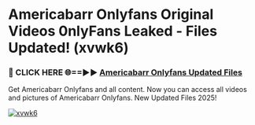 # Americabarr Onlyfans Original Videos 0nlyFans Leaked - Files Updated! (xvwk6)

<h3>🔴 CLICK HERE 🌐==►► <a href="https://tinyurl.com/2m67pmp6" rel="nofollow">Americabarr Onlyfans Updated Files</a></h3>

Get Americabarr Onlyfans and all content. Now you can access all videos and pictures of Americabarr Onlyfans. New Updated Files 2025!

[![xvwk6](https://i.imgur.com/H4QAA4z.gif)](https://tinyurl.com/2m67pmp6)
